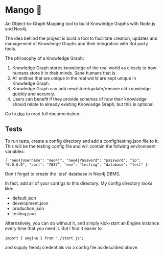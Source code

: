 # Mango 🥭

An Object-to-Graph Mapping tool to build Knowledge Graphs with Node.js and Neo4j.

The idea behind the project is build a tool to facilitate creation, updates and management of Knowledge Graphs and their integration with 3rd party tools.

The philosophy of a Knowledge Graph:

1. Knowledge Graph stores knowledge of the real world as closely to how humans store it in their minds. Sane humans that is.
2. All entities that are unique in the real world are kept unique in Knowledge Graph.
3. Knowledge Graph can add new/store/update/remove old knowledge quickly and securely.
4. Users can benefit if they provide schemas of how their knowledge should relate to already existing Knowledge Graph, but this is optional.

Go to [doc](http://ooddaa.co) to read full documentation.

## Tests

To run tests, create a config directory and add a config/testing.json file to it. This will be the testing config file and will contain the follwing environment variables:

`{ "neo4jUsername": "neo4j", "neo4jPassword": "password", "ip": "0.0.0.0", "port": "7687", "env": "testing", "database": "test" }`

Don't forget to create the 'test' database in Neo4j DBMS.

In fact, add all of your configs to this directory. My config directory looks like:

- default.json
- development.json
- production.json
- testing.json

Alternatively, you can do without it, and simply kick-start an Engine instance every time that you need it.
But I find it easier to

`import { engine } from './start.js'`;

and supply Neo4j credentials via a config file as described above.
